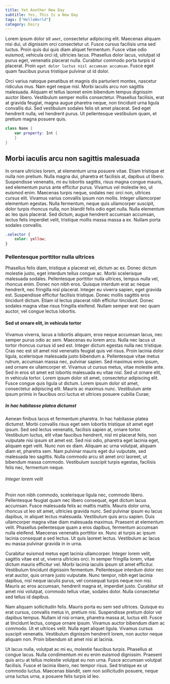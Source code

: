 ```yaml
---
title: Yet Another New Day
subtitle: Yes, This Is a New Day
tags: ["HelloWorld"]
category: Dairy
---
```


Lorem ipsum dolor sit `amet`, consectetur adipiscing elit. Maecenas aliquam nisi 
dui, ut dignissim orci consectetur ut. Fusce cursus facilisis urna sed luctus. 
Proin quis dui quis diam aliquet fermentum. Fusce vitae odio euismod, vehicula
 orci id, ultricies lacus. Phasellus dolor lacus, volutpat id purus eget, 
 venenatis placerat nulla. Curabitur commodo porta turpis id placerat. Proin 
 `eget dolor luctus nisl accumsan accumsan`. Fusce eget quam faucibus purus 
 tristique pulvinar ut id dolor.

Orci varius natoque penatibus et magnis dis parturient montes, nascetur 
ridiculus mus. Nam eget neque nisl. Morbi iaculis arcu non sagittis malesuada. 
Aliquam et tellus laoreet enim bibendum tempus dignissim auctor libero. 
Vestibulum semper mollis consectetur. Phasellus facilisis, erat at gravida 
feugiat, magna augue pharetra neque, non tincidunt urna ligula convallis dui. 
Sed vestibulum sodales felis sit amet placerat. Sed eget hendrerit nulla, vel 
hendrerit purus. Ut pellentesque vestibulum quam, et pretium magna posuere quis.

```swift
class Name {
    var property: Int {
    }
}
```

## Morbi iaculis arcu non sagittis malesuada

In ornare ultricies lorem, at elementum urna posuere vitae. Etiam tristique et 
nulla non pretium. Nulla magna dui, pharetra et facilisis at, dapibus ut libero.
 Suspendisse venenatis, mi eu lobortis sagittis, risus magna congue mauris, sed 
 elementum purus ante efficitur purus. Vivamus vel molestie leo, ut euismod 
 enim. Maecenas turpis neque, sodales nec orci non, ultrices cursus elit. 
 Vivamus varius convallis ipsum non mollis. Integer ullamcorper elementum 
 egestas. Nulla fermentum, neque quis ullamcorper suscipit, dolor turpis rhoncus 
 nulla, non blandit felis odio eget nulla. Nulla elementum ac leo quis placerat. 
 Sed dictum, augue hendrerit accumsan accumsan, lectus felis imperdiet velit, 
 tristique mollis massa massa a ex. Nullam porta sodales convallis.

```css
.selector {
    color: yellow;
}
```

### Pellentesque porttitor nulla ultrices

Phasellus felis diam, tristique a placerat vel, dictum ac ex. Donec dictum 
molestie justo, eget interdum tellus congue ac. Morbi scelerisque malesuada 
sodales. Pellentesque porttitor nulla ultrices, tempus nulla vel, rhoncus enim. 
Donec non nibh eros. Quisque interdum erat ac neque hendrerit, nec fringilla 
nisl placerat. Integer eu viverra sapien, eget gravida est. Suspendisse 
efficitur facilisis tristique. Donec mollis sagittis eros tincidunt dictum. 
Etiam id lectus placerat nibh efficitur tincidunt. Donec sodales magna vitae 
risus fringilla eleifend. Nullam semper erat nec quam auctor, vel congue lectus
lobortis.

#### Sed ut ornare elit, in vehicula tortor

Vivamus viverra, lacus a lobortis aliquam, eros neque accumsan lacus, nec semper
purus odio ac sem. Maecenas eu lorem arcu. Nulla nec lacus ut tortor rhoncus 
cursus id sed est. Integer dictum egestas nulla nec tristique. Cras nec est sit
amet nisl venenatis feugiat quis vel risus. Proin lacinia dolor ligula, 
scelerisque malesuada justo bibendum a. Pellentesque vitae metus rutrum, 
accumsan massa nec, pulvinar sapien. Sed maximus enim ipsum, sed ornare ex 
ullamcorper et. Vivamus ut cursus metus, vitae molestie ante. Sed in eros sit 
amet est lobortis malesuada eu vitae nisl. Sed ut ornare elit, in vehicula 
tortor. Lorem ipsum dolor sit amet, consectetur adipiscing elit. Fusce congue 
quis ligula ut dictum. Lorem ipsum dolor sit amet, consectetur adipiscing elit.
Mauris ac maximus nunc. Vestibulum ante ipsum primis in faucibus orci luctus et 
ultrices posuere cubilia Curae;

##### In hac habitasse platea dictumst

Aenean finibus lacus et fermentum pharetra. In hac habitasse platea dictumst. 
Morbi convallis risus eget sem lobortis tristique sit amet eget ipsum. Sed sed 
lectus venenatis, facilisis sapien at, ornare tortor. Vestibulum luctus, elit 
vitae faucibus hendrerit, nisl mi placerat felis, non vulputate nisi ipsum sit 
amet est. Sed nisi odio, pharetra eget lacinia eget, aliquam eget velit. Nunc 
non ex diam. Aliquam ac urna volutpat, aliquam diam et, pharetra sem. Nam 
pulvinar mauris eget dui vulputate, sed malesuada leo sagittis. Nulla commodo 
arcu sit amet orci laoreet, ut bibendum massa commodo. Vestibulum suscipit 
turpis egestas, facilisis felis nec, fermentum neque.

###### Integer lorem velit

Proin non nibh commodo, scelerisque ligula nec, commodo libero. Pellentesque 
feugiat quam nec libero consequat, eget dictum lacus accumsan. Fusce malesuada 
felis ac mattis mattis. Mauris dolor urna, rhoncus ut leo sit amet, ultricies 
gravida nunc. Sed pulvinar ipsum eu lacus dapibus, in aliquet lectus malesuada. 
Vestibulum quis arcu sapien. Duis ullamcorper magna vitae diam malesuada 
maximus. Praesent at elementum velit. Phasellus pellentesque quam a eros 
dapibus, fermentum accumsan nulla eleifend. Maecenas venenatis porttitor ex. 
Nunc at turpis ac ipsum lacinia consequat a sed lectus. Ut quis laoreet lectus. 
Vestibulum ac lacus eu massa pulvinar gravida in in urna.

Curabitur euismod metus eget lacinia ullamcorper. Integer lorem velit, sagittis 
vitae est ut, viverra ultricies orci. In semper fringilla lorem, vitae dictum 
mauris efficitur vel. Morbi lacinia iaculis ipsum sit amet efficitur. Vestibulum 
tincidunt dignissim fermentum. Pellentesque interdum dolor nec erat auctor, quis 
ornare justo vulputate. Nunc tempor, nibh eget lacinia dapibus, nisl neque 
iaculis purus, vel consequat turpis neque non nisi. Mauris ac eros accumsan, 
hendrerit magna et, imperdiet justo. Curabitur sit amet nisi volutpat, commodo
tellus vitae, sodales dolor. Nulla consectetur sed tellus id dapibus.

Nam aliquam sollicitudin felis. Mauris porta eu sem sed ultrices. Quisque eu 
erat cursus, convallis metus in, pretium nisi. Suspendisse pretium dolor vel 
dapibus tempus. Nullam id nisi ornare, pharetra massa at, luctus elit. Fusce at
tincidunt lectus, congue ornare ipsum. Vivamus auctor bibendum diam ac commodo.
Ut et ultrices velit. Nulla eget aliquet ligula. Vivamus cursus suscipit
venenatis. Vestibulum dignissim hendrerit lorem, non auctor neque aliquam non.
Proin bibendum sit amet nisi at lacinia.

Ut lacus nulla, volutpat ac mi eu, molestie faucibus turpis. Phasellus at congue
lacus. Nulla condimentum mi eu enim euismod dignissim. Praesent quis arcu at
tellus molestie volutpat eu non urna. Fusce accumsan volutpat facilisis. Fusce
et lacinia libero, nec tempor risus. Sed tristique ex ut commodo luctus.
Maecenas blandit, sem non sollicitudin posuere, neque urna luctus urna, a
posuere felis turpis id leo.
